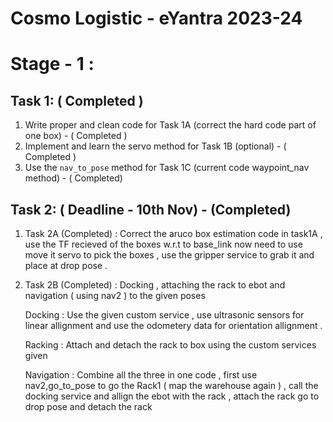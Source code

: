 # Cosmo Logistic - eYantra 2023-24
# Stage - 1 : 
## Task 1: ( Completed )
1. Write proper and clean code for Task 1A (correct the hard code part of one box) - ( Completed )
2. Implement and learn the servo method for Task 1B (optional) - ( Completed )
3. Use the `nav_to_pose` method for Task 1C (current code waypoint_nav method) - ( Completed)

## Task 2: ( Deadline - 10th Nov) - (Completed)

1. Task 2A (Completed) : Correct the aruco box estimation code in task1A , use the TF recieved of the boxes w.r.t to base_link now need to use move it servo to pick the boxes , use the gripper service to grab it and place at drop pose . 

2. Task 2B (Completed) : Docking , attaching the rack to ebot and navigation ( using nav2 ) to the given poses
   
   Docking : Use the given custom service , use ultrasonic sensors for linear allignment and use the odometery data for orientation allignment .
   
   Racking : Attach and detach the rack to box using the custom services given
   
   Navigation : Combine all the three in one code , first use nav2,go_to_pose to go the Rack1 ( map the warehouse again ) , call the docking service and allign the ebot with the rack , attach the 
   rack go to drop pose and detach the rack  
